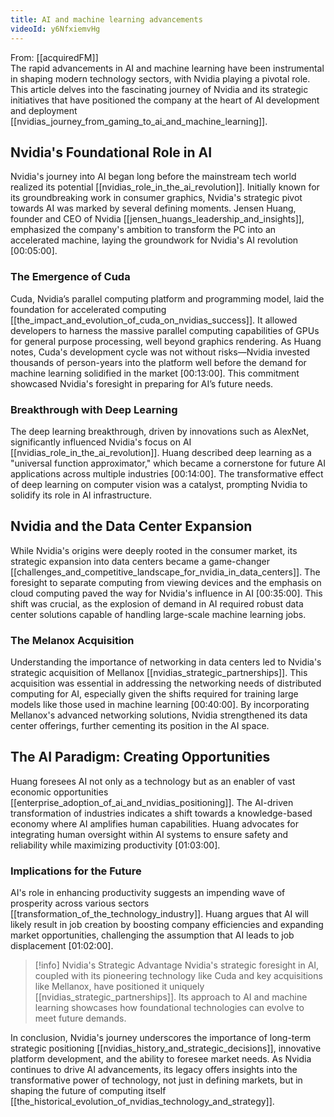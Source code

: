 ```yaml
---
title: AI and machine learning advancements
videoId: y6NfxiemvHg
---
```


From: [[acquiredFM]] <br/> 
The rapid advancements in AI and machine learning have been instrumental in shaping modern technology sectors, with Nvidia playing a pivotal role. This article delves into the fascinating journey of Nvidia and its strategic initiatives that have positioned the company at the heart of AI development and deployment [[nvidias_journey_from_gaming_to_ai_and_machine_learning]].

## Nvidia's Foundational Role in AI

Nvidia's journey into AI began long before the mainstream tech world realized its potential [[nvidias_role_in_the_ai_revolution]]. Initially known for its groundbreaking work in consumer graphics, Nvidia's strategic pivot towards AI was marked by several defining moments. Jensen Huang, founder and CEO of Nvidia [[jensen_huangs_leadership_and_insights]], emphasized the company's ambition to transform the PC into an accelerated machine, laying the groundwork for Nvidia's AI revolution <a class="yt-timestamp" data-t="00:05:00">[00:05:00]</a>.

### The Emergence of Cuda

Cuda, Nvidia’s parallel computing platform and programming model, laid the foundation for accelerated computing [[the_impact_and_evolution_of_cuda_on_nvidias_success]]. It allowed developers to harness the massive parallel computing capabilities of GPUs for general purpose processing, well beyond graphics rendering. As Huang notes, Cuda's development cycle was not without risks—Nvidia invested thousands of person-years into the platform well before the demand for machine learning solidified in the market <a class="yt-timestamp" data-t="00:13:00">[00:13:00]</a>. This commitment showcased Nvidia's foresight in preparing for AI’s future needs.

### Breakthrough with Deep Learning

The deep learning breakthrough, driven by innovations such as AlexNet, significantly influenced Nvidia's focus on AI [[nvidias_role_in_the_ai_revolution]]. Huang described deep learning as a "universal function approximator," which became a cornerstone for future AI applications across multiple industries <a class="yt-timestamp" data-t="00:14:00">[00:14:00]</a>. The transformative effect of deep learning on computer vision was a catalyst, prompting Nvidia to solidify its role in AI infrastructure.

## Nvidia and the Data Center Expansion

While Nvidia's origins were deeply rooted in the consumer market, its strategic expansion into data centers became a game-changer [[challenges_and_competitive_landscape_for_nvidia_in_data_centers]]. The foresight to separate computing from viewing devices and the emphasis on cloud computing paved the way for Nvidia's influence in AI <a class="yt-timestamp" data-t="00:35:00">[00:35:00]</a>. This shift was crucial, as the explosion of demand in AI required robust data center solutions capable of handling large-scale machine learning jobs.

### The Melanox Acquisition

Understanding the importance of networking in data centers led to Nvidia's strategic acquisition of Mellanox [[nvidias_strategic_partnerships]]. This acquisition was essential in addressing the networking needs of distributed computing for AI, especially given the shifts required for training large models like those used in machine learning <a class="yt-timestamp" data-t="00:40:00">[00:40:00]</a>. By incorporating Mellanox's advanced networking solutions, Nvidia strengthened its data center offerings, further cementing its position in the AI space.

## The AI Paradigm: Creating Opportunities

Huang foresees AI not only as a technology but as an enabler of vast economic opportunities [[enterprise_adoption_of_ai_and_nvidias_positioning]]. The AI-driven transformation of industries indicates a shift towards a knowledge-based economy where AI amplifies human capabilities. Huang advocates for integrating human oversight within AI systems to ensure safety and reliability while maximizing productivity <a class="yt-timestamp" data-t="01:03:00">[01:03:00]</a>.

### Implications for the Future

AI's role in enhancing productivity suggests an impending wave of prosperity across various sectors [[transformation_of_the_technology_industry]]. Huang argues that AI will likely result in job creation by boosting company efficiencies and expanding market opportunities, challenging the assumption that AI leads to job displacement <a class="yt-timestamp" data-t="01:02:00">[01:02:00]</a>.

> [!info] Nvidia's Strategic Advantage
> Nvidia's strategic foresight in AI, coupled with its pioneering technology like Cuda and key acquisitions like Mellanox, have positioned it uniquely [[nvidias_strategic_partnerships]]. Its approach to AI and machine learning showcases how foundational technologies can evolve to meet future demands.

In conclusion, Nvidia's journey underscores the importance of long-term strategic positioning [[nvidias_history_and_strategic_decisions]], innovative platform development, and the ability to foresee market needs. As Nvidia continues to drive AI advancements, its legacy offers insights into the transformative power of technology, not just in defining markets, but in shaping the future of computing itself [[the_historical_evolution_of_nvidias_technology_and_strategy]].